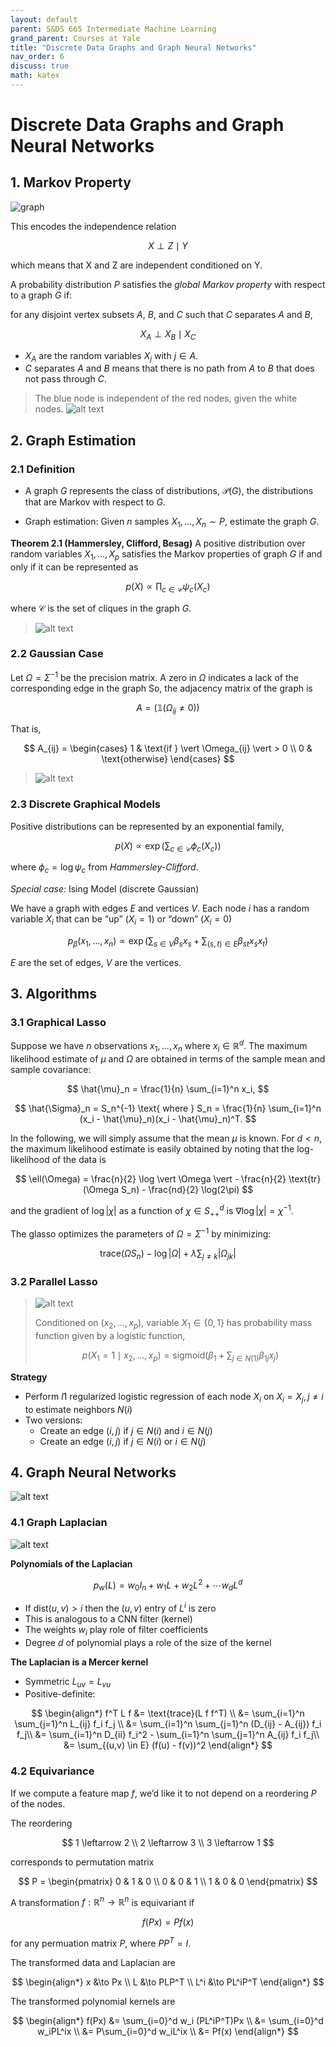 ```yaml
---
layout: default
parent: S&DS 665 Intermediate Machine Learning
grand_parent: Courses at Yale
title: "Discrete Data Graphs and Graph Neural Networks"
nav_order: 6
discuss: true
math: katex
---
```


# Discrete Data Graphs and Graph Neural Networks

## 1. Markov Property


![graph](image.png)

This encodes the independence relation

$$
X \perp Z \mid Y
$$

which means that X and Z are independent conditioned on Y.



A probability distribution $P$ satisfies the *global Markov property* with respect to a graph $G$ if:

for any disjoint vertex subsets $A$, $B$, and $C$ such that $C$ separates $A$ and $B$,

$$
X_A \perp X_B \mid X_C
$$

- $X_A$ are the random variables $X_j$ with $j \in A$.
- $C$ separates $A$ and $B$ means that there is no path from $A$ to $B$ that does not pass through $C$.

> The blue node is independent of the red nodes, given the white nodes.
>![alt text](image-1.png)

## 2. Graph Estimation

### 2.1 Definition
- A graph $G$ represents the class of distributions, $\mathcal{P}(G)$, the distributions that are Markov with respect to $G$.

- Graph estimation: Given $n$ samples $X_1, \ldots, X_n \sim P$, estimate the graph $G$.

**Theorem 2.1 (Hammersley, Clifford, Besag)** A positive distribution over random variables $X_1, \ldots, X_p$ satisfies the Markov properties of graph $G$ if and only if it can be represented as

$$
p(X) \propto \prod_{c \in \mathcal{C}} \psi_c(X_c)
$$

where $\mathcal{C}$ is the set of cliques in the graph $G$.

> ![alt text](image-2.png)

### 2.2 Gaussian Case

Let $\Omega = \Sigma^{-1}$ be the precision matrix. A zero in $\Omega$ indicates a lack of the corresponding edge in the graph So, the adjacency matrix of the graph is

$$
A = (\mathbb{1}(\Omega_{ij} \neq 0))
$$

That is,

$$
A_{ij} =
\begin{cases}
1 & \text{if } \vert \Omega_{ij} \vert > 0 \\
0 & \text{otherwise}
\end{cases}
$$

> ![alt text](image-3.png)


### 2.3 Discrete Graphical Models

Positive distributions can be represented by an exponential family,

$$
p(X) \propto \exp
\left(
\sum_{c \in \mathcal{C}} \phi_c(X_c)
\right)
$$

where $\phi_c = \log \psi_c$ from *Hammersley-Clifford*.

*Special case:* Ising Model (discrete Gaussian)

We have a graph with edges $E$ and vertices $V$. Each node $i$ has a
random variable $X_i$ that can be “up” ($X_i = 1$) or “down” ($X_i = 0$)

$$
p_\beta(x_1, \ldots, x_n) \propto \exp
\left(
\sum_{s \in V} \beta_s x_s + \sum_{(s,t) \in E} \beta_{st} x_s x_t
\right)
$$

$E$ are the set of edges, $V$ are the vertices.


## 3. Algorithms

### 3.1 Graphical Lasso

Suppose we have $n$ observations $x_1, \ldots, x_n$ where $x_i \in \mathbb{R}^d$. The maximum likelihood estimate of $\mu$ and $\Omega$ are obtained in terms of the sample mean and sample covariance:

$$
\hat{\mu}_n = \frac{1}{n} \sum_{i=1}^n x_i,
$$

$$
\hat{\Sigma}_n = S_n^{-1} \text{ where } S_n = \frac{1}{n} \sum_{i=1}^n (x_i - \hat{\mu}_n)(x_i - \hat{\mu}_n)^T.
$$

In the following, we will simply assume that the mean $\mu$ is known. For $d < n$, the maximum likelihood estimate is easily obtained by noting that the log-likelihood of the data is

$$
\ell(\Omega) = \frac{n}{2} \log \vert \Omega \vert - \frac{n}{2} \text{tr}(\Omega S_n) - \frac{nd}{2} \log(2\pi)
$$

and the gradient of $\log \vert \chi \vert$ as a function of $\chi \in S_{++}^d$ is $\nabla \log \vert \chi \vert = \chi^{-1}$.

The glasso optimizes the parameters of $\Omega = \Sigma^{-1}$ by minimizing:

$$
\text{trace}(\Omega S_n) - \log \vert \Omega \vert + \lambda \sum_{j \neq k} \vert \Omega_{jk} \vert
$$

### 3.2 Parallel Lasso
> ![alt text](image-4.png)
>
> Conditioned on $(x_2, \ldots, x_p)$, variable $X_1 \in \{0, 1\}$ has probability mass function given by a logistic function,
>
> $$
> p(X_1 = 1 \mid x_2, \ldots, x_p) = \text{sigmoid}
> \left(
> \beta_1 + \sum_{j \in N(1)} \beta_{1j} x_j
> \right)
> $$

**Strategy**
- Perform $l1$ regularized logistic regression of each node $X_i$ on $X_i = {X_j, j \neq i}$ to estimate neighbors $N(i)$
- Two versions:
    - Create an edge $(i,j)$ if $j \in N(i)$ and $i \in N(j)$
    - Create an edge $(i,j)$ if $j \in N(i)$ or $i \in N(j)$

## 4. Graph Neural Networks

![alt text](image-6.png)

### 4.1 Graph Laplacian

![alt text](image-5.png)

**Polynomials of the Laplacian**

$$
p_w(L) = w_0 I_n + w_1 L + w_2 L^2 + \cdots w_d L^d
$$

- If $\text{dist}(u,v) > i$ then the $(u,v)$ entry of $L^i$ is zero
- This is analogous to a CNN filter (kernel)
- The weights $w_i$ play role of filter coefficients
- Degree $d$ of polynomial plays a role of the size of the kernel

**The Laplacian is a Mercer kernel**

- Symmetric $L_{uv} = L_{vu}$
- Positive-definite:

$$
\begin{align*}
f^T L f &= \text{trace}(L f f^T) \\
&= \sum_{i=1}^n \sum_{j=1}^n L_{ij} f_i f_j \\
&= \sum_{i=1}^n \sum_{j=1}^n (D_{ij} - A_{ij}) f_i f_j\\
&= \sum_{i=1}^n D_{ii} f_i^2 - \sum_{i=1}^n \sum_{j=1}^n A_{ij} f_i f_j\\
&= \sum_{(u,v) \in E} (f(u) - f(v))^2
\end{align*}
$$

### 4.2 Equivariance

If we compute a feature map $f$, we’d like it to not depend on a
reordering $P$ of the nodes.

The reordering

$$
1 \leftarrow 2 \\
2 \leftarrow 3 \\
3 \leftarrow 1
$$

corresponds to permutation matrix

$$
P =
\begin{pmatrix}
0 & 1 & 0 \\
0 & 0 & 1 \\
1 & 0 & 0
\end{pmatrix}
$$

A transformation $f : \mathbb{R}^n \to \mathbb{R}^n$ is equivariant if

$$
f(Px) = Pf(x)
$$

for any permuation matrix $P$, where $PP^T = I$.

The transformed data and Laplacian are

$$
\begin{align*}
x &\to Px \\
L &\to PLP^T \\
L^i &\to PL^iP^T
\end{align*}
$$

The transformed polynomial kernels are

$$
\begin{align*}
f(Px) &= \sum_{i=0}^d w_i (PL^iP^T)Px \\
&= \sum_{i=0}^d w_iPL^ix \\
&= P\sum_{i=0}^d w_iL^ix \\
&= Pf(x)
\end{align*}
$$